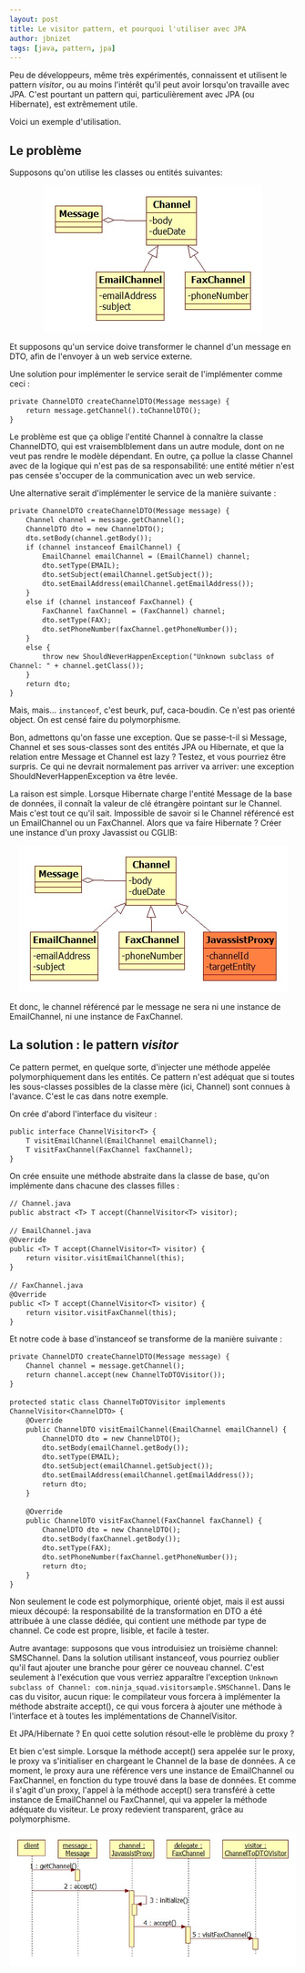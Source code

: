 ```yaml
---
layout: post
title: Le visitor pattern, et pourquoi l'utiliser avec JPA
author: jbnizet
tags: [java, pattern, jpa]
---
```


Peu de développeurs, même très expérimentés, connaissent et utilisent le pattern *visitor*,
ou au moins l'intérêt qu'il peut avoir lorsqu'on travaille avec JPA.
C'est pourtant un pattern qui, particulièrement avec JPA (ou Hibernate), est extrêmement utile.

Voici un exemple d'utilisation. 

## Le problème

Supposons qu'on utilise les classes ou entités suivantes:

<p style="text-align:center;">
    <img src="/assets/images/visitor1.jpg" alt=""/>
</p>

Et supposons qu'un service doive transformer le channel d'un message en DTO, afin de l'envoyer à un web service externe.

Une solution pour implémenter le service serait de l'implémenter comme ceci&nbsp;:

    private ChannelDTO createChannelDTO(Message message) {
        return message.getChannel().toChannelDTO();
    }
    
Le problème est que ça oblige l'entité Channel à connaître la classe ChannelDTO, qui est vraisemblblement dans un autre module,
dont on ne veut pas rendre le modèle dépendant. En outre, ça pollue la classe Channel avec de la logique qui n'est
pas de sa responsabilité: une entité métier n'est pas censée s'occuper de la communication avec un web service.

Une alternative serait d'implémenter le service de la manière suivante&nbsp;:

    private ChannelDTO createChannelDTO(Message message) {
        Channel channel = message.getChannel();
        ChannelDTO dto = new ChannelDTO();
        dto.setBody(channel.getBody());
        if (channel instanceof EmailChannel) {
            EmailChannel emailChannel = (EmailChannel) channel;
            dto.setType(EMAIL);
            dto.setSubject(emailChannel.getSubject());
            dto.setEmailAddress(emailChannel.getEmailAddress());
        }
        else if (channel instanceof FaxChannel) {
            FaxChannel faxChannel = (FaxChannel) channel;
            dto.setType(FAX);
            dto.setPhoneNumber(faxChannel.getPhoneNumber());
        }
        else {
            throw new ShouldNeverHappenException("Unknown subclass of Channel: " + channel.getClass());
        }
        return dto;
    }
    
Mais, mais... `instanceof`, c'est beurk, puf, caca-boudin. Ce n'est pas orienté object. On est censé faire du polymorphisme.

Bon, admettons qu'on fasse une exception. Que se passe-t-il si Message, Channel et ses sous-classes sont des entités JPA ou Hibernate,
et que la relation entre Message et Channel est lazy&nbsp;? Testez, et vous pourriez être surpris. Ce qui ne devrait normalement pas arriver va arriver:
une exception ShouldNeverHappenException va être levée.

La raison est simple. Lorsque Hibernate charge l'entité Message de la base de données, il connaît la valeur de clé étrangère pointant
sur le Channel. Mais c'est tout ce qu'il sait. Impossible de savoir si le Channel référencé est un EmailChannel ou un FaxChannel. 
Alors que va faire Hibernate&nbsp;? Créer une instance d'un proxy Javassist ou CGLIB:

<p style="text-align:center;">
    <img src="/assets/images/visitor2.jpg" alt=""/>
</p>

Et donc, le channel référencé par le message ne sera ni une instance de EmailChannel, ni une instance de FaxChannel.

## La solution&nbsp;: le pattern *visitor*

Ce pattern permet, en quelque sorte, d'injecter une méthode appelée polymorphiquement dans les entités. Ce pattern n'est adéquat que si toutes
les sous-classes possibles de la classe mère (ici, Channel) sont connues à l'avance. C'est le cas dans notre exemple.

On crée d'abord l'interface du visiteur&nbsp;:

    public interface ChannelVisitor<T> {
        T visitEmailChannel(EmailChannel emailChannel);
        T visitFaxChannel(FaxChannel faxChannel);
    }
    
On crée ensuite une méthode abstraite dans la classe de base, qu'on implémente dans chacune des classes filles&nbsp;:

    // Channel.java
    public abstract <T> T accept(ChannelVisitor<T> visitor);
    
    // EmailChannel.java
    @Override
    public <T> T accept(ChannelVisitor<T> visitor) {
        return visitor.visitEmailChannel(this);
    }
    
    // FaxChannel.java
    @Override
    public <T> T accept(ChannelVisitor<T> visitor) {
        return visitor.visitFaxChannel(this);
    }
    
Et notre code à base d'instanceof se transforme de la manière suivante :

    private ChannelDTO createChannelDTO(Message message) {
        Channel channel = message.getChannel();
        return channel.accept(new ChannelToDTOVisitor());
    }
    
    protected static class ChannelToDTOVisitor implements ChannelVisitor<ChannelDTO> {
        @Override
        public ChannelDTO visitEmailChannel(EmailChannel emailChannel) {
            ChannelDTO dto = new ChannelDTO();
            dto.setBody(emailChannel.getBody());
            dto.setType(EMAIL);
            dto.setSubject(emailChannel.getSubject());
            dto.setEmailAddress(emailChannel.getEmailAddress());
            return dto;
        }
        
        @Override
        public ChannelDTO visitFaxChannel(FaxChannel faxChannel) {
            ChannelDTO dto = new ChannelDTO();
            dto.setBody(faxChannel.getBody());
            dto.setType(FAX);
            dto.setPhoneNumber(faxChannel.getPhoneNumber());
            return dto;
        }
    }
    
Non seulement le code est polymorphique, orienté objet, mais il est aussi mieux découpé: la responsabilité de la transformation en DTO
a été attribuée à une classe dédiée, qui contient une méthode par type de channel. Ce code est propre, lisible, et facile à tester.

Autre avantage: supposons que vous introduisiez un troisième channel: SMSChannel. Dans la solution utilisant instanceof, vous pourriez
oublier qu'il faut ajouter une branche pour gérer ce nouveau channel. C'est seulement à l'exécution que vous verriez apparaître l'exception
`Unknown subclass of Channel: com.ninja_squad.visitorsample.SMSChannel`. Dans le cas du visitor, aucun rique: le compilateur vous forcera à
implémenter la méthode abstraite accept(), ce qui vous forcera à ajouter une méthode à l'interface et à toutes les implémentations de
ChannelVisitor.

Et JPA/Hibernate&nbsp;? En quoi cette solution résout-elle le problème du proxy&nbsp;? 

Et bien c'est simple. Lorsque la méthode accept() sera appelée sur le proxy, le proxy va s'initialiser en chargeant le Channel de 
la base de données. A ce moment, le proxy aura une référence vers une instance de EmailChannel ou FaxChannel, en fonction du type trouvé 
dans la base de données. Et comme il s'agit d'un proxy, l'appel à la méthode accept() sera transféré à cette instance de EmailChannel ou FaxChannel,
qui va appeler la méthode adéquate du visiteur. Le proxy redevient transparent, grâce au polymorphisme.

<p style="text-align:center;">
    <img src="/assets/images/visitor3.jpg" alt=""/>
</p>